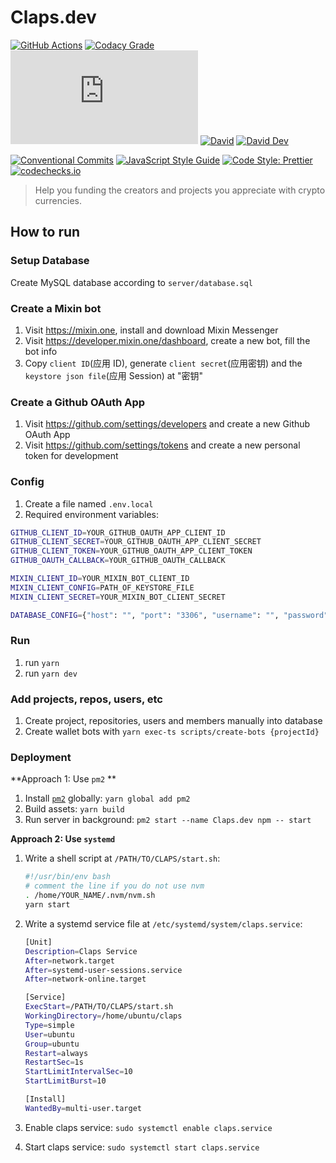 # Claps.dev

[![GitHub Actions](https://github.com/JounQin/Claps.dev/workflows/Node%20CI/badge.svg)](https://github.com/JounQin/Claps.dev/actions?query=workflow%3A%22Node+CI%22)
[![Codacy Grade](https://img.shields.io/codacy/grade/69305f19103744fea0de2395afa2271e)](https://www.codacy.com/app/JounQin/Claps.dev)
[![type-coverage](https://img.shields.io/badge/dynamic/json.svg?label=type-coverage&prefix=%E2%89%A5&suffix=%&query=$.typeCoverage.atLeast&uri=https%3A%2F%2Fraw.githubusercontent.com%2FJounQin%2FClaps.dev%2Fmaster%2Fpackage.json)](https://github.com/plantain-00/type-coverage)
[![David](https://img.shields.io/david/JounQin/Claps.dev.svg)](https://david-dm.org/JounQin/Claps.dev)
[![David Dev](https://img.shields.io/david/dev/JounQin/Claps.dev.svg)](https://david-dm.org/JounQin/Claps.dev?type=dev)

[![Conventional Commits](https://img.shields.io/badge/conventional%20commits-1.0.0-yellow.svg)](https://conventionalcommits.org)
[![JavaScript Style Guide](https://img.shields.io/badge/code_style-standard-brightgreen.svg)](https://standardjs.com)
[![Code Style: Prettier](https://img.shields.io/badge/code_style-prettier-ff69b4.svg)](https://github.com/prettier/prettier)
[![codechecks.io](https://raw.githubusercontent.com/codechecks/docs/master/images/badges/badge-default.svg?sanitize=true)](https://codechecks.io)

> Help you funding the creators and projects you appreciate with crypto currencies.

## How to run

### Setup Database

Create MySQL database according to `server/database.sql`

### Create a Mixin bot

1. Visit https://mixin.one, install and download Mixin Messenger
2. Visit https://developer.mixin.one/dashboard, create a new bot, fill the bot info
3. Copy `client ID`(应用 ID), generate `client secret`(应用密钥) and the `keystore json file`(应用 Session) at "密钥"

### Create a Github OAuth App

1. Visit https://github.com/settings/developers and create a new Github OAuth App
2. Visit https://github.com/settings/tokens and create a new personal token for development

### Config 

1. Create a file named `.env.local`
2. Required environment variables:

  ```sh
  GITHUB_CLIENT_ID=YOUR_GITHUB_OAUTH_APP_CLIENT_ID
  GITHUB_CLIENT_SECRET=YOUR_GITHUB_OAUTH_APP_CLIENT_SECRET
  GITHUB_CLIENT_TOKEN=YOUR_GITHUB_OAUTH_APP_CLIENT_TOKEN
  GITHUB_OAUTH_CALLBACK=YOUR_GITHUB_OAUTH_CALLBACK

  MIXIN_CLIENT_ID=YOUR_MIXIN_BOT_CLIENT_ID
  MIXIN_CLIENT_CONFIG=PATH_OF_KEYSTORE_FILE
  MIXIN_CLIENT_SECRET=YOUR_MIXIN_BOT_CLIENT_SECRET

  DATABASE_CONFIG={"host": "", "port": "3306", "username": "", "password": "", "database": ""}
  ```

### Run

1. run `yarn`
2. run `yarn dev`

### Add projects, repos, users, etc

1. Create project, repositories, users and members manually into database
2. Create wallet bots with `yarn exec-ts scripts/create-bots {projectId}`

### Deployment

**Approach 1: Use `pm2` **

1. Install [`pm2`](https://github.com/Unitech/pm2) globally: `yarn global add pm2`
2. Build assets: `yarn build`
3. Run server in background: `pm2 start --name Claps.dev npm -- start`

**Approach 2: Use `systemd`**

1. Write a shell script at `/PATH/TO/CLAPS/start.sh`:
    ```sh
    #!/usr/bin/env bash
    # comment the line if you do not use nvm
    . /home/YOUR_NAME/.nvm/nvm.sh
    yarn start
    ```

2. Write a systemd service file at `/etc/systemd/system/claps.service`:
    ```sh
    [Unit]
    Description=Claps Service
    After=network.target
    After=systemd-user-sessions.service
    After=network-online.target

    [Service]
    ExecStart=/PATH/TO/CLAPS/start.sh
    WorkingDirectory=/home/ubuntu/claps
    Type=simple
    User=ubuntu
    Group=ubuntu
    Restart=always
    RestartSec=1s
    StartLimitIntervalSec=10
    StartLimitBurst=10

    [Install]
    WantedBy=multi-user.target
    ```
3. Enable claps service: `sudo systemctl enable claps.service`
4. Start claps service: `sudo systemctl start claps.service`
